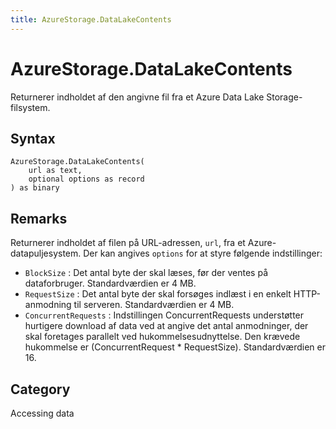 ```yaml
---
title: AzureStorage.DataLakeContents
---
```


# AzureStorage.DataLakeContents


Returnerer indholdet af den angivne fil fra et Azure Data Lake Storage-filsystem.


## Syntax

```powerquery
AzureStorage.DataLakeContents(
    url as text,
    optional options as record
) as binary
```


## Remarks

Returnerer indholdet af filen på URL-adressen, <code>url</code>, fra et Azure-datapuljesystem. Der kan angives <code>options</code> for at styre følgende indstillinger:    <ul><li><code>BlockSize</code> : Det antal byte der skal l&#230;ses, f&#248;r der ventes p&#229; dataforbruger. Standardv&#230;rdien er 4 MB.</li><li><code>RequestSize</code> : Det antal byte der skal fors&#248;ges indl&#230;st i en enkelt HTTP-anmodning til serveren. Standardv&#230;rdien er 4 MB.</li><li><code>ConcurrentRequests</code> : Indstillingen ConcurrentRequests underst&#248;tter hurtigere download af data ved at angive det antal anmodninger, der skal foretages parallelt ved hukommelsesudnyttelse. Den kr&#230;vede hukommelse er (ConcurrentRequest \* RequestSize). Standardv&#230;rdien er 16.</li></ul>



## Category
Accessing data
